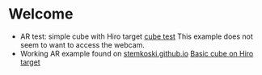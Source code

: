 # Welcome

- AR test: simple cube with Hiro target
[cube test](../ar-test.html "Test 001")
This example does not seem to want to access the webcam.
- Working AR example found on [stemkoski.github.io](https://stemkoski.github.io)
[Basic cube on Hiro target](../hello-cube.html "Basic cube example by stemkoski")
